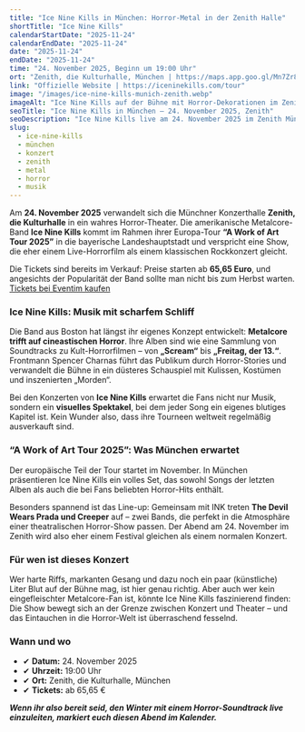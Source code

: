 ```yaml
---
title: "Ice Nine Kills in München: Horror-Metal in der Zenith Halle"
shortTitle: "Ice Nine Kills"
calendarStartDate: "2025-11-24"
calendarEndDate: "2025-11-24"
date: "2025-11-24"
endDate: "2025-11-24"
time: "24. November 2025, Beginn um 19:00 Uhr"
ort: "Zenith, die Kulturhalle, München | https://maps.app.goo.gl/Mn7Zr863mPa3LnM88?utm_source=munchen-vesti&utm_medium=referral&utm_campaign=maps_link&utm_content=address"
link: "Offizielle Website | https://iceninekills.com/tour"
image: "/images/ice-nine-kills-munich-zenith.webp"
imageAlt: "Ice Nine Kills auf der Bühne mit Horror-Dekorationen im Zenith München"
seoTitle: "Ice Nine Kills in München — 24. November 2025, Zenith"
seoDescription: "Ice Nine Kills live am 24. November 2025 im Zenith München. Support: The Devil Wears Prada & Creeper. Tickets ab 65,65 €."
slug:
  - ice-nine-kills
  - münchen
  - konzert
  - zenith
  - metal
  - horror
  - musik
---
```


Am **24. November 2025** verwandelt sich die Münchner Konzerthalle **Zenith, die Kulturhalle** in ein wahres Horror-Theater. Die amerikanische Metalcore-Band **Ice Nine Kills** kommt im Rahmen ihrer Europa-Tour **“A Work of Art Tour 2025”** in die bayerische Landeshauptstadt und verspricht eine Show, die eher einem Live-Horrorfilm als einem klassischen Rockkonzert gleicht.  

Die Tickets sind bereits im Verkauf: Preise starten ab **65,65 Euro**, und angesichts der Popularität der Band sollte man nicht bis zum Herbst warten. [Tickets bei Eventim kaufen](https://www.eventim.de/en/event/ice-nine-kills-zenith-20067774/?utm_source=munchen-vesti&utm_medium=referral&utm_campaign=ice-nine-kills-munich-zenith&utm_content=body_link)  

### Ice Nine Kills: Musik mit scharfem Schliff

Die Band aus Boston hat längst ihr eigenes Konzept entwickelt: **Metalcore trifft auf cineastischen Horror**. Ihre Alben sind wie eine Sammlung von Soundtracks zu Kult-Horrorfilmen – von **„Scream“** bis **„Freitag, der 13.“**. Frontmann Spencer Charnas führt das Publikum durch Horror-Stories und verwandelt die Bühne in ein düsteres Schauspiel mit Kulissen, Kostümen und inszenierten „Morden“.  

Bei den Konzerten von **Ice Nine Kills** erwartet die Fans nicht nur Musik, sondern ein **visuelles Spektakel**, bei dem jeder Song ein eigenes blutiges Kapitel ist. Kein Wunder also, dass ihre Tourneen weltweit regelmäßig ausverkauft sind.  

### “A Work of Art Tour 2025”: Was München erwartet

Der europäische Teil der Tour startet im November. In München präsentieren Ice Nine Kills ein volles Set, das sowohl Songs der letzten Alben als auch die bei Fans beliebten Horror-Hits enthält.  

Besonders spannend ist das Line-up: Gemeinsam mit INK treten **The Devil Wears Prada und Creeper** auf – zwei Bands, die perfekt in die Atmosphäre einer theatralischen Horror-Show passen. Der Abend am 24. November im Zenith wird also eher einem Festival gleichen als einem normalen Konzert.  

### Für wen ist dieses Konzert

Wer harte Riffs, markanten Gesang und dazu noch ein paar (künstliche) Liter Blut auf der Bühne mag, ist hier genau richtig. Aber auch wer kein eingefleischter Metalcore-Fan ist, könnte Ice Nine Kills faszinierend finden: Die Show bewegt sich an der Grenze zwischen Konzert und Theater – und das Eintauchen in die Horror-Welt ist überraschend fesselnd.  

### Wann und wo

- ✔ **Datum:** 24. November 2025  
- ✔ **Uhrzeit:** 19:00 Uhr  
- ✔ **Ort:** Zenith, die Kulturhalle, München  
- ✔ **Tickets:** ab 65,65 €  

_**Wenn ihr also bereit seid, den Winter mit einem Horror-Soundtrack live einzuleiten, markiert euch diesen Abend im Kalender.**_
